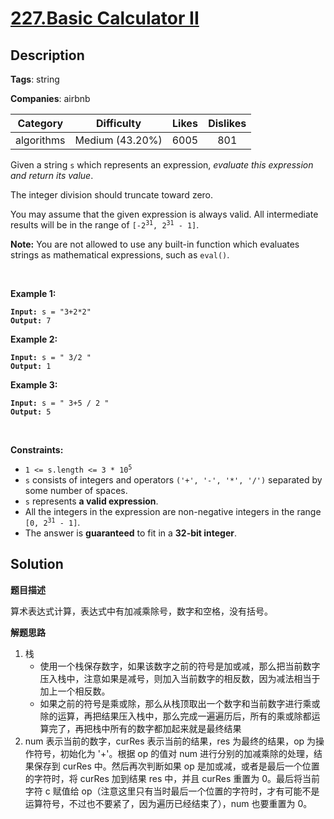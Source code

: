# [227.Basic Calculator II](https://leetcode.com/problems/basic-calculator-ii/description/)

## Description

**Tags**: string

**Companies**: airbnb

| Category | Difficulty | Likes | Dislikes |
| :------: | :--------: | :---: | :------: |
| algorithms | Medium (43.20%) | 6005 | 801 |

<p>Given a string <code>s</code> which represents an expression, <em>evaluate this expression and return its value</em>.&nbsp;</p>
<p>The integer division should truncate toward zero.</p>
<p>You may assume that the given expression is always valid. All intermediate results will be in the range of <code>[-2<sup>31</sup>, 2<sup>31</sup> - 1]</code>.</p>
<p><strong>Note:</strong> You are not allowed to use any built-in function which evaluates strings as mathematical expressions, such as <code>eval()</code>.</p>
<p>&nbsp;</p>
<p><strong class="example">Example 1:</strong></p>
<pre><code><strong>Input:</strong> s = "3+2*2"
<strong>Output:</strong> 7</code></pre><p><strong class="example">Example 2:</strong></p>
<pre><code><strong>Input:</strong> s = " 3/2 "
<strong>Output:</strong> 1</code></pre><p><strong class="example">Example 3:</strong></p>
<pre><code><strong>Input:</strong> s = " 3+5 / 2 "
<strong>Output:</strong> 5</code></pre>
<p>&nbsp;</p>
<p><strong>Constraints:</strong></p>
<ul>
  <li><code>1 &lt;= s.length &lt;= 3 * 10<sup>5</sup></code></li>
  <li><code>s</code> consists of integers and operators <code>(&#39;+&#39;, &#39;-&#39;, &#39;*&#39;, &#39;/&#39;)</code> separated by some number of spaces.</li>
  <li><code>s</code> represents <strong>a valid expression</strong>.</li>
  <li>All the integers in the expression are non-negative integers in the range <code>[0, 2<sup>31</sup> - 1]</code>.</li>
  <li>The answer is <strong>guaranteed</strong> to fit in a <strong>32-bit integer</strong>.</li>
</ul>

## Solution

**题目描述**

算术表达式计算，表达式中有加减乘除号，数字和空格，没有括号。

**解题思路**

1. 栈
   - 使用一个栈保存数字，如果该数字之前的符号是加或减，那么把当前数字压入栈中，注意如果是减号，则加入当前数字的相反数，因为减法相当于加上一个相反数。
   - 如果之前的符号是乘或除，那么从栈顶取出一个数字和当前数字进行乘或除的运算，再把结果压入栈中，那么完成一遍遍历后，所有的乘或除都运算完了，再把栈中所有的数字都加起来就是最终结果
2. num 表示当前的数字，curRes 表示当前的结果，res 为最终的结果，op 为操作符号，初始化为 '+'。根据 op 的值对 num 进行分别的加减乘除的处理，结果保存到 curRes 中。然后再次判断如果 op 是加或减，或者是最后一个位置的字符时，将 curRes 加到结果 res 中，并且 curRes 重置为 0。最后将当前字符 c 赋值给 op（注意这里只有当时最后一个位置的字符时，才有可能不是运算符号，不过也不要紧了，因为遍历已经结束了），num 也要重置为 0。

